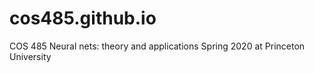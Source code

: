 # cos485.github.io
COS 485 Neural nets: theory and applications Spring 2020 at Princeton University
